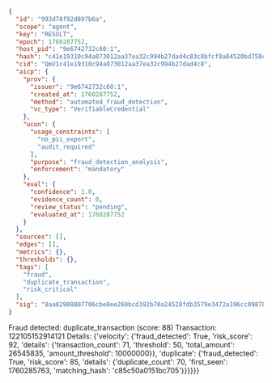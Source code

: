 ```json
{
  "id": "993d78f92d897b6a",
  "scope": "agent",
  "key": "RESULT",
  "epoch": 1760287752,
  "host_pid": "9e6742732c60:1",
  "hash": "c41e19310c94a873012aa37ea32c994b27dad4c83c8bfcf8a84520bd758ce878",
  "cid": "QmV1c41e19310c94a873012aa37ea32c994b27dad4c8",
  "aicp": {
    "prov": {
      "issuer": "9e6742732c60:1",
      "created_at": 1760287752,
      "method": "automated_fraud_detection",
      "vc_type": "VerifiableCredential"
    },
    "ucon": {
      "usage_constraints": [
        "no_pii_export",
        "audit_required"
      ],
      "purpose": "fraud_detection_analysis",
      "enforcement": "mandatory"
    },
    "eval": {
      "confidence": 1.0,
      "evidence_count": 0,
      "review_status": "pending",
      "evaluated_at": 1760287752
    }
  },
  "sources": [],
  "edges": [],
  "metrics": {},
  "thresholds": {},
  "tags": [
    "fraud",
    "duplicate_transaction",
    "risk_critical"
  ],
  "sig": "8aa02908807706cbe0ee269bcd392b70a24528fdb3579e3472a196cc098786c0"
}
```

Fraud detected: duplicate_transaction (score: 88)
Transaction: 122105152914121
Details: {'velocity': {'fraud_detected': True, 'risk_score': 92, 'details': {'transaction_count': 71, 'threshold': 50, 'total_amount': 26545835, 'amount_threshold': 10000000}}, 'duplicate': {'fraud_detected': True, 'risk_score': 85, 'details': {'duplicate_count': 70, 'first_seen': 1760285763, 'matching_hash': 'c85c50a0151bc705'}}}}}}